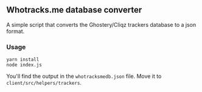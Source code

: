 ## Whotracks.me database converter

A simple script that converts the Ghostery/Cliqz trackers database to a json format.

### Usage

```
yarn install
node index.js
```

You'll find the output in the `whotracksmedb.json` file.
Move it to `client/src/helpers/trackers`.